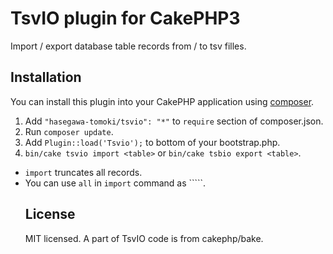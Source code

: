 # TsvIO plugin for CakePHP3

Import / export database table records from / to tsv filles.

## Installation

You can install this plugin into your CakePHP application using [composer](http://getcomposer.org).

1. Add ```"hasegawa-tomoki/tsvio": "*"``` to ```require``` section of composer.json.
2. Run ```composer update```.
3. Add ```Plugin::load('Tsvio');``` to bottom of your bootstrap.php.
4. ```bin/cake tsvio import <table>``` or ```bin/cake tsbio export <table>```.


* ```import``` truncates all records.
* You can use ```all``` in ```import``` command as ```<table>``.

## License

MIT licensed.
A part of TsvIO code is from cakephp/bake.
